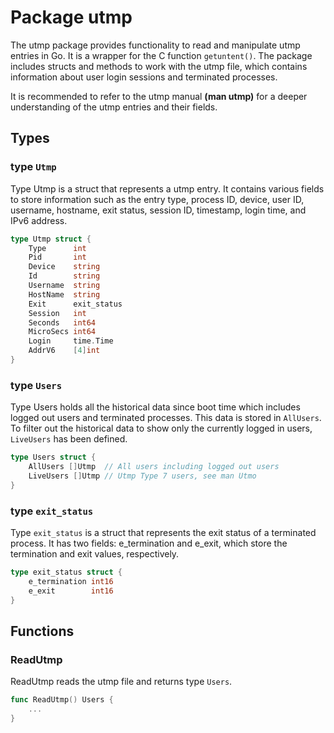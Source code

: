 # Package utmp

The utmp package provides functionality to read and manipulate utmp entries in Go. It is a wrapper for the C function `getuntent()`. The package includes structs and methods to work with the utmp file, which contains information about user login sessions and terminated processes.

It is recommended to refer to the utmp manual **(man utmp)** for a deeper understanding of the utmp entries and their fields.

## Types
### type `Utmp`

Type Utmp is a struct that represents a utmp entry. It contains various fields to store information such as the entry type, process ID, device, user ID, username, hostname, exit status, session ID, timestamp, login time, and IPv6 address.

```go
type Utmp struct {
	Type      int
	Pid       int
	Device    string
	Id        string
	Username  string
	HostName  string
	Exit      exit_status
	Session   int
	Seconds   int64
	MicroSecs int64
	Login     time.Time
	AddrV6    [4]int
}
```

### type `Users`
Type Users holds all the historical data since boot time which includes logged out users and terminated processes. This data is stored in `AllUsers`. To filter out the historical data to show only the currently logged in users, `LiveUsers` has been defined.

```go
type Users struct {
    AllUsers []Utmp  // All users including logged out users
    LiveUsers []Utmp // Utmp Type 7 users, see man Utmo
}
```

### type `exit_status`
Type `exit_status` is a struct that represents the exit status of a terminated process. It has two fields: e_termination and e_exit, which store the termination and exit values, respectively.

```go
type exit_status struct {
	e_termination int16
	e_exit        int16
}
```

## Functions
### ReadUtmp

ReadUtmp reads the utmp file and returns type `Users`.

```go
func ReadUtmp() Users {
	...
}
```